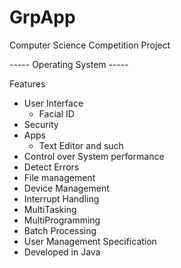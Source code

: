 # GrpApp
Computer Science Competition Project

----- Operating System -----

Features
  - User Interface
    - Facial ID
  - Security
  - Apps
    - Text Editor and such
  - Control over System performance
  - Detect Errors
  - File management
  - Device Management
  - Interrupt Handling
  - MultiTasking
  - MultiProgramming 
  - Batch Processing
  - User Management
Specification
  - Developed in Java
